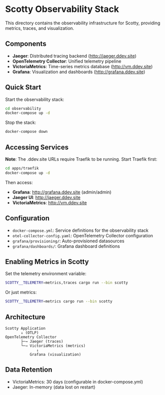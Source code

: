# Scotty Observability Stack

This directory contains the observability infrastructure for Scotty, providing metrics, traces, and visualization.

## Components

- **Jaeger**: Distributed tracing backend (http://jaeger.ddev.site)
- **OpenTelemetry Collector**: Unified telemetry pipeline
- **VictoriaMetrics**: Time-series metrics database (http://vm.ddev.site)
- **Grafana**: Visualization and dashboards (http://grafana.ddev.site)

## Quick Start

Start the observability stack:

```bash
cd observability
docker-compose up -d
```

Stop the stack:

```bash
docker-compose down
```

## Accessing Services

**Note**: The .ddev.site URLs require Traefik to be running. Start Traefik first:

```bash
cd apps/traefik
docker-compose up -d
```

Then access:

- **Grafana**: http://grafana.ddev.site (admin/admin)
- **Jaeger UI**: http://jaeger.ddev.site
- **VictoriaMetrics**: http://vm.ddev.site

## Configuration

- `docker-compose.yml`: Service definitions for the observability stack
- `otel-collector-config.yaml`: OpenTelemetry Collector configuration
- `grafana/provisioning/`: Auto-provisioned datasources
- `grafana/dashboards/`: Grafana dashboard definitions

## Enabling Metrics in Scotty

Set the telemetry environment variable:

```bash
SCOTTY__TELEMETRY=metrics,traces cargo run --bin scotty
```

Or just metrics:

```bash
SCOTTY__TELEMETRY=metrics cargo run --bin scotty
```

## Architecture

```
Scotty Application
       ↓ (OTLP)
OpenTelemetry Collector
       ├─→ Jaeger (traces)
       └─→ VictoriaMetrics (metrics)
              ↓
           Grafana (visualization)
```

## Data Retention

- VictoriaMetrics: 30 days (configurable in docker-compose.yml)
- Jaeger: In-memory (data lost on restart)
